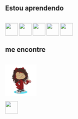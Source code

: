 
## Estou aprendendo

<br>

<img loading="lazy" src="https://cdn.jsdelivr.net/gh/devicons/devicon@latest/icons/html5/html5-original-wordmark.svg" width="40" height="40" /> 
<img loading="lazy" src="https://cdn.jsdelivr.net/gh/devicons/devicon@latest/icons/css3/css3-original-wordmark.svg" width="40" height="40"/>
<img src="https://cdn.jsdelivr.net/gh/devicons/devicon@latest/icons/javascript/javascript-original.svg"  width="40" height="40"/> 
<img src="https://cdn.jsdelivr.net/gh/devicons/devicon@latest/icons/react/react-original.svg" width="40" height="40"/> 
<img src="https://cdn.jsdelivr.net/gh/devicons/devicon@latest/icons/figma/figma-original.svg" width="40" height="40"/>

<br>

## me encontre

<br>

<img src="./octocat-1714144989480.png" width="100" height="100" alt="octocat github">

<a href="https://www.linkedin.com/in/j%C3%BAlia-lima-ara%C3%BAjo-ab879a2b5/" target="_blank"><img src="https://cdn.jsdelivr.net/gh/devicons/devicon@latest/icons/linkedin/linkedin-original.svg" target="_blank" width="40" height="40"  /></a>
